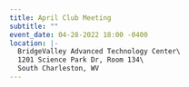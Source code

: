 ```yaml
---
title: April Club Meeting
subtitle: ""
event_date: 04-28-2022 18:00 -0400
location: |-
  BridgeValley Advanced Technology Center\
  1201 Science Park Dr, Room 134\
  South Charleston, WV
---
```

